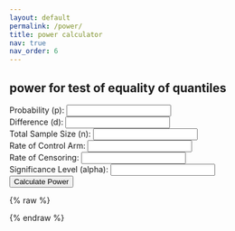 ```yaml
---
layout: default
permalink: /power/
title: power calculator
nav: true
nav_order: 6
---
```


<h2>power for test of equality of quantiles</h2>

<form id="power-form">
  <label>Probability (p): <input type="number" id="prob" step="any" required></label><br>
  <label>Difference (d): <input type="number" id="diff" step="any" required></label><br>
  <label>Total Sample Size (n): <input type="number" id="sample-size" required></label><br>
  <label>Rate of Control Arm: <input type="number" id="rate-control" step="any" required></label><br>
  <label>Rate of Censoring: <input type="number" id="rate-cens" step="any" required></label><br>
  <label>Significance Level (alpha): <input type="number" id="alpha" step="any" required></label><br>
  <button type="submit">Calculate Power</button>
</form>

<p id="result"></p>

{% raw %}
<script>
function normCDF(x) {
  // Approximation of the standard normal CDF using the Abramowitz and Stegun formula
  var sign = x < 0 ? -1 : 1;
  x = Math.abs(x) / Math.sqrt(2);

  // Constants
  var a1 = 0.254829592,
      a2 = -0.284496736,
      a3 = 1.421413741,
      a4 = -1.453152027,
      a5 = 1.061405429,
      p = 0.3275911;

  var t = 1 / (1 + p * x);
  var y = 1 - (((((a5 * t + a4) * t) + a3) * t + a2) * t + a1) * t * Math.exp(-x * x);

  return 0.5 * (1 + sign * y);
}

  function expo_pdf(x, lambda) {
    return lambda * Math.exp(-lambda * x);
  }

  function inverseErf(x) {
    let a = 0.147;
    let ln = Math.log(1 - x * x);
    let term1 = 2 / (Math.PI * a) + ln / 2;
    let term2 = ln / a;
    return Math.sign(x) * Math.sqrt(Math.sqrt(term1 * term1 - term2) - term1);
  }

  function normSInv(p) {
    return Math.sqrt(2) * inverseErf(2 * p - 1);
  }

  window.addEventListener("DOMContentLoaded", function () {
    const form = document.getElementById("power-form");
    console.log("Form element found: form-id: power-form");

    form.addEventListener("submit", function(e) {
      e.preventDefault();
      console.log("Form submitted!");

      const prob = parseFloat(document.getElementById("prob").value);
      const n = parseFloat(document.getElementById("sample-size").value);
      const rateC = parseFloat(document.getElementById("rate-control").value);
      const diff = parseFloat(document.getElementById("diff").value);
      const rateCens = parseFloat(document.getElementById("rate-cens").value);
      const alpha = parseFloat(document.getElementById("alpha").value);
      console.log({ prob, n, rateC, diff, rateCens, alpha });

      const z_critical = Math.abs(normSInv(1 - alpha / 2));
      const quantC = -Math.log(1 - prob) / rateC;
      const rateE = -Math.log(1 - prob) / (quantC - diff);
      const quantE = quantC - diff;
      console.log({ z_critical, quantC, rateE, quantE });

      const phiC = rateC / (rateC + rateCens) * (Math.exp((rateC + rateCens) * quantC) - 1);
      const phiE = rateE / (rateE + rateCens) * (Math.exp((rateE + rateCens) * quantE) - 1);
      console.log({ phiC, phiE });

      const sigma2 = Math.pow(1 - prob, 2) *
        (phiC / ((1 / 2) * Math.pow(expo_pdf(quantC, rateC),2)) +
         phiE / ((1 / 2) * Math.pow(expo_pdf(quantE, rateE),2) ));
      console.log("sigma2 =", sigma2);

      const se = Math.sqrt(sigma2 / n);
      console.log("se =", se);

      const power =
        1 - normCDF(z_critical - diff / se) +
            normCDF(-z_critical - diff / se);

      console.log("Power computed:", power);

      if (isNaN(power)) {
        document.getElementById("result").innerText = "Error: invalid calculation.";
      } else {
        document.getElementById("result").innerText =
          "Estimated Power: " + (power * 100).toFixed(2) + "%";
      }
    });
  });
</script>
{% endraw %}
